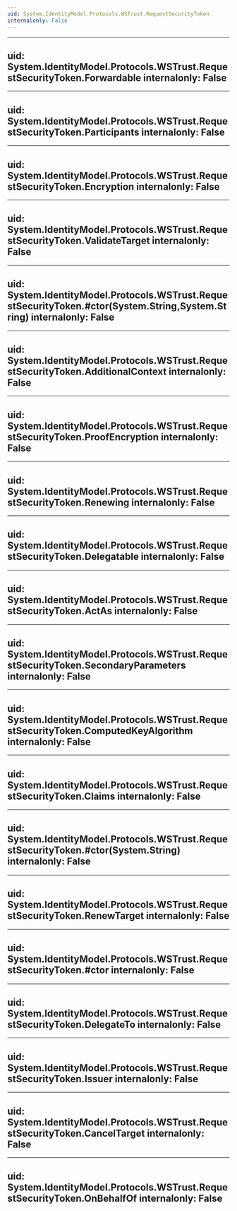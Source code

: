 ```yaml
---
uid: System.IdentityModel.Protocols.WSTrust.RequestSecurityToken
internalonly: False
---
```


---
uid: System.IdentityModel.Protocols.WSTrust.RequestSecurityToken.Forwardable
internalonly: False
---

---
uid: System.IdentityModel.Protocols.WSTrust.RequestSecurityToken.Participants
internalonly: False
---

---
uid: System.IdentityModel.Protocols.WSTrust.RequestSecurityToken.Encryption
internalonly: False
---

---
uid: System.IdentityModel.Protocols.WSTrust.RequestSecurityToken.ValidateTarget
internalonly: False
---

---
uid: System.IdentityModel.Protocols.WSTrust.RequestSecurityToken.#ctor(System.String,System.String)
internalonly: False
---

---
uid: System.IdentityModel.Protocols.WSTrust.RequestSecurityToken.AdditionalContext
internalonly: False
---

---
uid: System.IdentityModel.Protocols.WSTrust.RequestSecurityToken.ProofEncryption
internalonly: False
---

---
uid: System.IdentityModel.Protocols.WSTrust.RequestSecurityToken.Renewing
internalonly: False
---

---
uid: System.IdentityModel.Protocols.WSTrust.RequestSecurityToken.Delegatable
internalonly: False
---

---
uid: System.IdentityModel.Protocols.WSTrust.RequestSecurityToken.ActAs
internalonly: False
---

---
uid: System.IdentityModel.Protocols.WSTrust.RequestSecurityToken.SecondaryParameters
internalonly: False
---

---
uid: System.IdentityModel.Protocols.WSTrust.RequestSecurityToken.ComputedKeyAlgorithm
internalonly: False
---

---
uid: System.IdentityModel.Protocols.WSTrust.RequestSecurityToken.Claims
internalonly: False
---

---
uid: System.IdentityModel.Protocols.WSTrust.RequestSecurityToken.#ctor(System.String)
internalonly: False
---

---
uid: System.IdentityModel.Protocols.WSTrust.RequestSecurityToken.RenewTarget
internalonly: False
---

---
uid: System.IdentityModel.Protocols.WSTrust.RequestSecurityToken.#ctor
internalonly: False
---

---
uid: System.IdentityModel.Protocols.WSTrust.RequestSecurityToken.DelegateTo
internalonly: False
---

---
uid: System.IdentityModel.Protocols.WSTrust.RequestSecurityToken.Issuer
internalonly: False
---

---
uid: System.IdentityModel.Protocols.WSTrust.RequestSecurityToken.CancelTarget
internalonly: False
---

---
uid: System.IdentityModel.Protocols.WSTrust.RequestSecurityToken.OnBehalfOf
internalonly: False
---
